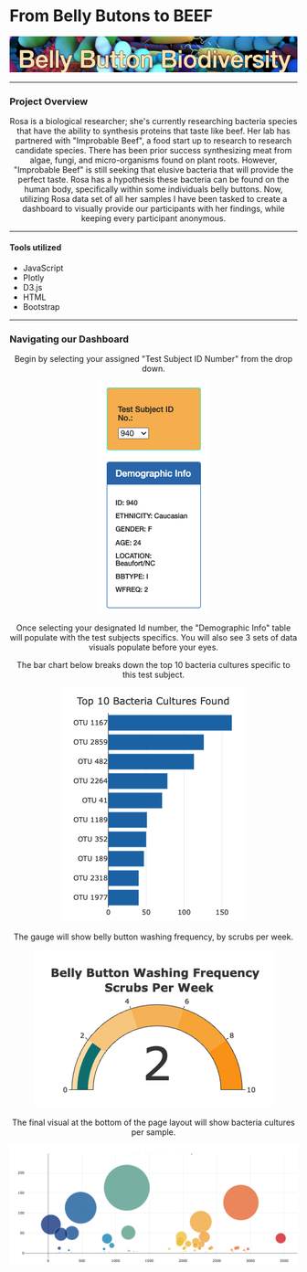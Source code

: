 # From Belly Butons to BEEF
<p align="center">
  <img src="https://github.com/KEGANCP/Belly-Buttons/blob/main/images/Header.png" alt="HEADER"/>
</p>

----
### Project Overview
<p align="center">
Rosa is a biological researcher; she's currently researching bacteria species that have the ability to synthesis proteins that taste like beef. Her lab has partnered with "Improbable Beef", a food start up to research to research candidate species. There has been prior success synthesizing meat from algae, fungi, and micro-organisms found on plant roots. However, "Improbable Beef" is still seeking that elusive bacteria that will provide the perfect taste. Rosa has a hypothesis these bacteria can be found on the human body, specifically within some individuals belly buttons. Now, utilizing Rosa data set of all her samples I have been tasked to create a dashboard to visually provide our participants with her findings, while keeping every participant anonymous.
</p>

----

#### Tools utilized
- JavaScript
- Plotly
- D3.js
- HTML
- Bootstrap

----
### Navigating our Dashboard
<p align="center">
 Begin by selecting your assigned "Test Subject ID Number" from the drop down. 
</p>
<p align="center">
 <img src="https://github.com/KEGANCP/Belly-Buttons/blob/main/images/dashboard_dropdown.png" alt="DROPDOWN"/> 
 </p>
 <p align="center">
  Once selecting your designated Id number, the "Demographic Info" table will populate with the test subjects specifics. You will also see 3 sets of data visuals populate before your eyes.
  
  <p align="center">  
    The bar chart below breaks down the top 10 bacteria cultures specific to this test subject.
    </p>
    <p align="center">  
    <img src="https://github.com/KEGANCP/Belly-Buttons/blob/main/images/BAR.png" alt="BAR"/>   
  </p>
  <p align="center">  
    The gauge will show belly button washing frequency, by scrubs per week.
  </p>  
  <p align="center">  
  <img src="https://github.com/KEGANCP/Belly-Buttons/blob/main/images/GAUGE.png" alt="GAUGE"/>  
  </p>
  <p align="center">  
    The final visual at the bottom of the page layout will show bacteria cultures per sample.
  </p>
  <p align="center">  
      <img src="https://github.com/KEGANCP/Belly-Buttons/blob/main/images/BUBBLE.png" alt="BUBBLE"/> 
  </p>
